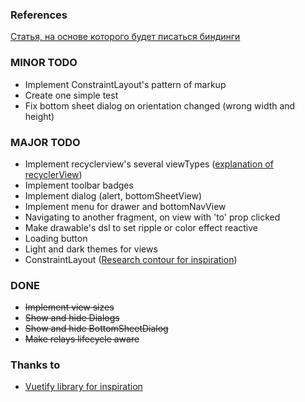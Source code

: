 ### References
[Статья, на основе которого будет писаться биндинги](https://habr.com/ru/company/mobileup/blog/342850/)

### MINOR TODO
* Implement ConstraintLayout's pattern of markup
* Create one simple test
* Fix bottom sheet dialog on orientation changed (wrong width and height)

### MAJOR TODO
* Implement recyclerview's several viewTypes ([explanation of recyclerView](https://ziginsider.github.io/RecyclerView/))
* Implement toolbar badges
* Implement dialog (alert, bottomSheetView)
* Implement menu for drawer and bottomNavView
* Navigating to another fragment, on view with 'to' prop clicked
* Make drawable's dsl to set ripple or color effect reactive
* Loading button
* Light and dark themes for views
* ConstraintLayout ([Research contour for inspiration](https://github.com/cashapp/contour))

### DONE
* ~~Implement view sizes~~
* ~~Show and hide Dialogs~~
* ~~Show and hide BottomSheetDialog~~
* ~~Make relays lifecycle aware~~

### Thanks to
* [Vuetify library for inspiration](vuetifyjs.com)